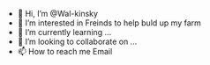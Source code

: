 - 👋 Hi, I’m @Wal-kinsky
- 👀 I’m interested in Freinds to help buld up my farm
- 🌱 I’m currently learning ...
- 💞️ I’m looking to collaborate on ...
- 📫 How to reach me Email

<!---
Wal-kinsky/Wal-kinsky is a ✨ special ✨ repository because its `README.md` (this file) appears on your GitHub profile.
You can click the Preview link to take a look at your changes.
--->
